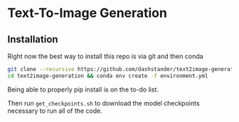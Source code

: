 # Text-To-Image Generation

## Installation

Right now the best way to install this repo is via git and then conda

```bash
git clone --recursive https://github.com/dashstander/text2image-generation.git
cd text2image-generation && conda env create -f environment.yml
```

Being able to properly pip install is on the to-do list.

Then run `get_checkpoints.sh` to download the model checkpoints necessary to run all of the code.
